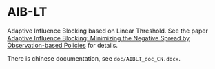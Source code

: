 # AIB-LT
Adaptive Influence Blocking based on Linear Threshold.
See the paper [Adaptive Influence Blocking: Minimizing the Negative Spread by Observation-based
Policies](https://ieeexplore.ieee.org/document/8731584) for details.

There is chinese documentation, see `doc/AIBLT_doc_CN.docx`.
